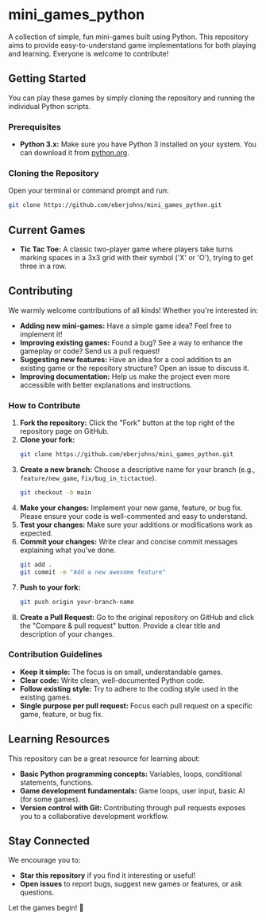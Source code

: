 # mini_games_python

A collection of simple, fun mini-games built using Python. This repository aims to provide easy-to-understand game implementations for both playing and learning. Everyone is welcome to contribute!

## Getting Started

You can play these games by simply cloning the repository and running the individual Python scripts.

### Prerequisites

* **Python 3.x:** Make sure you have Python 3 installed on your system. You can download it from [python.org](https://www.python.org/downloads/).

### Cloning the Repository

Open your terminal or command prompt and run:

```bash
git clone https://github.com/eberjohns/mini_games_python.git
```

## Current Games

* **Tic Tac Toe:** A classic two-player game where players take turns marking spaces in a 3x3 grid with their symbol ('X' or 'O'), trying to get three in a row.

## Contributing

We warmly welcome contributions of all kinds\! Whether you're interested in:

* **Adding new mini-games:** Have a simple game idea? Feel free to implement it\!
* **Improving existing games:** Found a bug? See a way to enhance the gameplay or code? Send us a pull request\!
* **Suggesting new features:** Have an idea for a cool addition to an existing game or the repository structure? Open an issue to discuss it.
* **Improving documentation:** Help us make the project even more accessible with better explanations and instructions.

### How to Contribute

1.  **Fork the repository:** Click the "Fork" button at the top right of the repository page on GitHub.
2.  **Clone your fork:**
    ```bash
    git clone https://github.com/eberjohns/mini_games_python.git
    ```
3.  **Create a new branch:** Choose a descriptive name for your branch (e.g., `feature/new_game`, `fix/bug_in_tictactoe`).
    ```bash
    git checkout -b main
    ```
4.  **Make your changes:** Implement your new game, feature, or bug fix. Please ensure your code is well-commented and easy to understand.
5.  **Test your changes:** Make sure your additions or modifications work as expected.
6.  **Commit your changes:** Write clear and concise commit messages explaining what you've done.
    ```bash
    git add .
    git commit -m "Add a new awesome feature"
    ```
7.  **Push to your fork:**
    ```bash
    git push origin your-branch-name
    ```
8.  **Create a Pull Request:** Go to the original repository on GitHub and click the "Compare & pull request" button. Provide a clear title and description of your changes.

### Contribution Guidelines

* **Keep it simple:** The focus is on small, understandable games.
* **Clear code:** Write clean, well-documented Python code.
* **Follow existing style:** Try to adhere to the coding style used in the existing games.
* **Single purpose per pull request:** Focus each pull request on a specific game, feature, or bug fix.

## Learning Resources

This repository can be a great resource for learning about:

* **Basic Python programming concepts:** Variables, loops, conditional statements, functions.
* **Game development fundamentals:** Game loops, user input, basic AI (for some games).
* **Version control with Git:** Contributing through pull requests exposes you to a collaborative development workflow.

## Stay Connected

We encourage you to:

* **Star this repository** if you find it interesting or useful\!
* **Open issues** to report bugs, suggest new games or features, or ask questions.

Let the games begin\! 🚀
